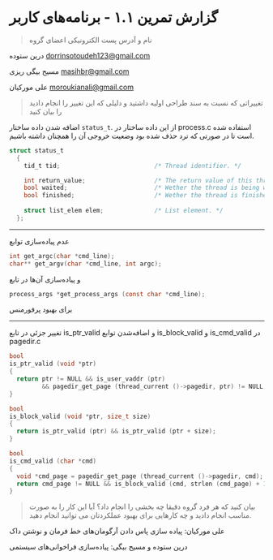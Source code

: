 # گزارش تمرین ۱.۱ - برنامه‌های کاربر

> نام و آدرس پست الکترونیکی اعضای گروه

درین ستوده <dorrinsotoudeh123@gmail.com> 

مسیح بیگی ریزی <masihbr@gmail.com>

علی مورکیان <moroukianali@gmail.com> 


> تغییراتی که نسبت به سند طراحی اولیه داشتید و دلیلی که این تغییر را انجام دادید را بیان کنید 

اضافه شدن داده ساختار ```status_t```. از این داده ساختار در process.c استفاده شده است تا در صورتی که ترد حذف شده بود وضعیت خروجی آن را همچنان داشته باشیم.

```c
struct status_t
  {
    tid_t tid;                          /* Thread identifier. */

    int return_value;                   /* The return value of this thread. */
    bool waited;                        /* Wether the thread is being waited on. */
    bool finished;                      /* Wether the thread is finished. */
    
    struct list_elem elem;              /* List element. */
  };
```
---

عدم پیاده‌سازی توابع
```c
int get_argc(char *cmd_line);
char** get_argv(char *cmd_line, int argc);
``` 
و پیاده‌سازی آن‌ها در تابع 
```c
process_args *get_process_args (const char *cmd_line);
```
برای بهبود پرفورمنس

---

تغییر جزئی در تابع is_ptr_valid و اضافه‌شدن توابع is_block_valid و is_cmd_valid در pagedir.c

```c
bool
is_ptr_valid (void *ptr)
{
  return ptr != NULL && is_user_vaddr (ptr)
         && pagedir_get_page (thread_current ()->pagedir, ptr) != NULL;
}

bool
is_block_valid (void *ptr, size_t size)
{
  return is_ptr_valid (ptr) && is_ptr_valid (ptr + size);
}

bool
is_cmd_valid (char *cmd)
{
  void *cmd_page = pagedir_get_page (thread_current ()->pagedir, cmd);
  return cmd_page != NULL && is_block_valid (cmd, strlen (cmd_page) + 1);
}
```



> بیان کنید که هر فرد گروه دقیقا چه بخشی را انجام داد؟ آیا این کار را به صورت مناسب انجام دادید و چه کارهایی برای بهبود
عملکردتان می توانید انجام دهید.

علی مورکیان: پیاده سازی پاس دادن آرگومان‌های خط فرمان و نوشتن داک

درین ستوده و مسیح بیگی: پیاده‌سازی فراخوانی‌های سیستمی
